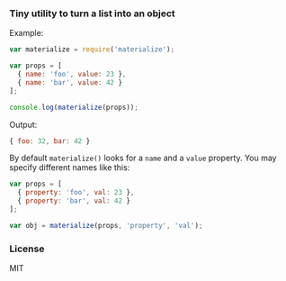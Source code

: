 ### Tiny utility to turn a list into an object

Example:

```js
var materialize = require('materialize');

var props = [
  { name: 'foo', value: 23 },
  { name: 'bar', value: 42 }
];

console.log(materialize(props));
```

Output:

```js
{ foo: 32, bar: 42 }

```

By default `materialize()` looks for a `name` and a `value` property. You may
specify different names like this:

```js
var props = [
  { property: 'foo', val: 23 },
  { property: 'bar', val: 42 }
];

var obj = materialize(props, 'property', 'val');
```

### License

MIT
